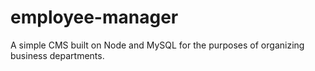 # employee-manager
A simple CMS built on Node and MySQL for the purposes of organizing business departments.
